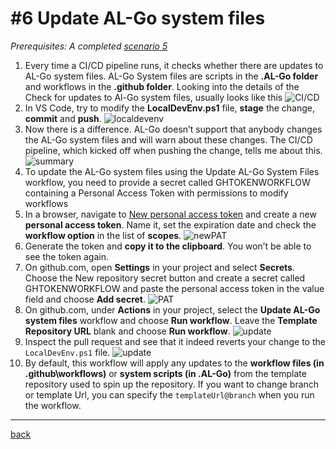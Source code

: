 # #6 Update AL-Go system files
*Prerequisites: A completed [scenario 5](RegisterProductionEnvironment.md)*

1. Every time a CI/CD pipeline runs, it checks whether there are updates to AL-Go system files. AL-Go System files are scripts in the **.AL-Go folder** and workflows in the **.github folder**. Looking into the details of the Check for updates to Al-Go system files, usually looks like this
![CI/CD](https://github.com/microsoft/AL-Go/assets/10775043/8322a06e-a270-4b6d-8d92-ccc547ca4555)
1. In VS Code, try to modify the **LocalDevEnv.ps1** file, **stage** the change, **commit** and **push**.
![localdevenv](https://github.com/microsoft/AL-Go/assets/10775043/9eb67bc0-5460-44c5-8ede-fc8f6545a821)
1. Now there is a difference. AL-Go doesn’t support that anybody changes the AL-Go system files and will warn about these changes. The CI/CD pipeline, which kicked off when pushing the change, tells me about this.
![summary](https://github.com/microsoft/AL-Go/assets/10775043/8b87cf1e-5f39-487d-9b39-4ebf9a39706a)
1. To update the AL-Go system files using the Update AL-Go System Files workflow, you need to provide a secret called GHTOKENWORKFLOW containing a Personal Access Token with permissions to modify workflows
1. In a browser, navigate to [New personal access token](https://github.com/settings/tokens/new) and create a new **personal access token**. Name it, set the expiration date and check the **workflow option** in the list of **scopes**.
![newPAT](https://github.com/microsoft/AL-Go/assets/10775043/1ab9978a-37e8-423a-8f8e-5c0203f7ae00)
1. Generate the token and **copy it to the clipboard**. You won’t be able to see the token again.
1. On github.com, open **Settings** in your project and select **Secrets**. Choose the New repository secret button and create a secret called GHTOKENWORKFLOW and paste the personal access token in the value field and choose **Add secret**.
![PAT](https://github.com/microsoft/AL-Go/assets/10775043/7dcccca3-ec43-47ba-bffb-795332c890ad)
1. On github.com, under **Actions** in your project, select the **Update AL-Go system files** workflow and choose **Run workflow**. Leave the **Template Repository URL** blank and choose **Run workflow**.
![update](https://github.com/microsoft/AL-Go/assets/10775043/221e6aa1-27a8-47ea-b011-88bb6b7005b9)
1. Inspect the pull request and see that it indeed reverts your change to the `LocalDevEnv.ps1` file.
![update](https://github.com/microsoft/AL-Go/assets/10775043/c5811750-eeb2-4ce5-a8a6-9d7db620c81e)
1. By default, this workflow will apply any updates to the **workflow files (in .github\workflows)** or **system scripts (in .AL-Go)** from the template repository used to spin up the repository. If you want to change branch or template Url, you can specify the `templateUrl@branch` when you run the workflow.

---
[back](../README.md)
